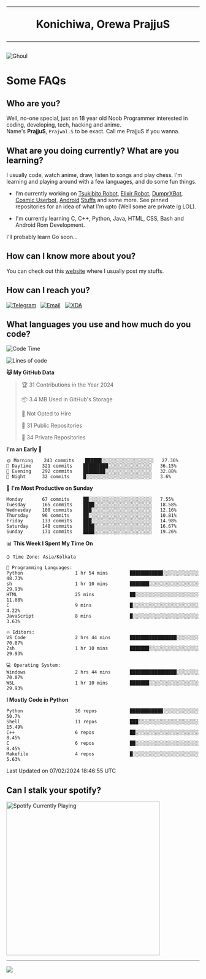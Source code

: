 <h1 align="center"><hr>Konichiwa, Orewa PrajjuS<hr></h1>


<img src="https://telegra.ph/file/6041d22c64479ee5ff802.jpg" alt="Ghoul"/>


<h1>Some FAQs</h1>


<h2>Who are you?</h2>

Well, no-one special, just an 18 year old Noob Programmer interested in coding, developing, tech, hacking and anime.
<br>
Name's <b>PrajjuS</b>, <code>Prajwal.S</code> to be exact. Call me PrajjuS if you wanna.


<h2>What are you doing currently? What are you learning?</h2>

I usually code, watch anime, draw, listen to songs and play chess. I'm learning and playing around with a few languages, and do some fun things.

- I’m currently working on <a href="Https://t.me/PrajjuSAssistantBot">Tsukibito Robot</a>, <a href="https://t.me/projectelixir_bot">Elixir Robot</a>, <a href="https://t.me/DumprXBot">DumprXBot</a>, <a href="https://github.com/SkyLab-Devs/CosmicUserbot">Cosmic Userbot</a>, <a href="https://github.com/Noob-OS">Android</a> <a href="https://github.com/PrajjuS/device_xiaomi_vince">Stuffs</a> and some more. See pinned repositories for an idea of what I'm upto (Well some are private ig LOL).

- I'm currently learning C, C++, Python, Java, HTML, CSS, Bash and Android Rom Development.

I'll probably learn Go soon...


<h2>How can I know more about you?</h2>

You can check out this <a href="https://prajjus.website">website</a> where I usually post my stuffs.


<h2>How can I reach you?</h2>

<a href="https://t.me/PrajjuS"><img src="https://img.shields.io/badge/PrajjuS-2CA5E0?style=flat-square&logo=telegram&logoColor=white" alt="Telegram"/></a>&nbsp;&nbsp;&nbsp;<a href="theprajjus@gmail.com"><img src="https://img.shields.io/badge/theprajjus@gmail.com-D14836?style=flat-square&logo=gmail&logoColor=white" alt="Email"/></a>&nbsp;&nbsp;&nbsp;<a href="https://forum.xda-developers.com/m/prajjus.10388799/"><img src="https://img.shields.io/badge/PrajjuS-F59714?style=flat-square&logo=xda-developers&logoColor=white" alt="XDA"/></a>


<h2>What languages you use and how much do you code?</h2>

<!--START_SECTION:waka-->
![Code Time](http://img.shields.io/badge/Code%20Time-581%20hrs%2039%20mins-blue)

![Lines of code](https://img.shields.io/badge/From%20Hello%20World%20I%27ve%20Written-49%20Thousand%20lines%20of%20code-blue)

**🐱 My GitHub Data** 

> 🏆 31 Contributions in the Year 2024
 > 
> 📦 3.4 MB Used in GitHub's Storage 
 > 
> 🚫 Not Opted to Hire
 > 
> 📜 31 Public Repositories 
 > 
> 🔑 34 Private Repositories  
 > 
**I'm an Early 🐤** 

```text
🌞 Morning    243 commits    ██████░░░░░░░░░░░░░░░░░░░   27.36% 
🌆 Daytime    321 commits    █████████░░░░░░░░░░░░░░░░   36.15% 
🌃 Evening    292 commits    ████████░░░░░░░░░░░░░░░░░   32.88% 
🌙 Night      32 commits     █░░░░░░░░░░░░░░░░░░░░░░░░   3.6%

```
📅 **I'm Most Productive on Sunday** 

```text
Monday       67 commits     ██░░░░░░░░░░░░░░░░░░░░░░░   7.55% 
Tuesday      165 commits    ████░░░░░░░░░░░░░░░░░░░░░   18.58% 
Wednesday    108 commits    ███░░░░░░░░░░░░░░░░░░░░░░   12.16% 
Thursday     96 commits     ██░░░░░░░░░░░░░░░░░░░░░░░   10.81% 
Friday       133 commits    ███░░░░░░░░░░░░░░░░░░░░░░   14.98% 
Saturday     148 commits    ████░░░░░░░░░░░░░░░░░░░░░   16.67% 
Sunday       171 commits    ████░░░░░░░░░░░░░░░░░░░░░   19.26%

```


📊 **This Week I Spent My Time On** 

```text
⌚︎ Time Zone: Asia/Kolkata

💬 Programming Languages: 
Python                   1 hr 54 mins        ████████████░░░░░░░░░░░░░   48.73% 
sh                       1 hr 10 mins        ███████░░░░░░░░░░░░░░░░░░   29.93% 
HTML                     25 mins             ██░░░░░░░░░░░░░░░░░░░░░░░   11.08% 
C                        9 mins              █░░░░░░░░░░░░░░░░░░░░░░░░   4.22% 
JavaScript               8 mins              █░░░░░░░░░░░░░░░░░░░░░░░░   3.63%

🔥 Editors: 
VS Code                  2 hrs 44 mins       █████████████████░░░░░░░░   70.07% 
Zsh                      1 hr 10 mins        ███████░░░░░░░░░░░░░░░░░░   29.93%

💻 Operating System: 
Windows                  2 hrs 44 mins       █████████████████░░░░░░░░   70.07% 
WSL                      1 hr 10 mins        ███████░░░░░░░░░░░░░░░░░░   29.93%

```

**I Mostly Code in Python** 

```text
Python                   36 repos            ████████████░░░░░░░░░░░░░   50.7% 
Shell                    11 repos            ███░░░░░░░░░░░░░░░░░░░░░░   15.49% 
C++                      6 repos             ██░░░░░░░░░░░░░░░░░░░░░░░   8.45% 
C                        6 repos             ██░░░░░░░░░░░░░░░░░░░░░░░   8.45% 
Makefile                 4 repos             █░░░░░░░░░░░░░░░░░░░░░░░░   5.63%

```



 Last Updated on 07/02/2024 18:46:55 UTC
<!--END_SECTION:waka-->


<h2>Can I stalk your spotify?</h2>

<a href="https://open.spotify.com/user/cotgk31v4nhw20gs5adb29jq5"><img src="https://spotify-readme-prajjus.vercel.app/api?theme=dark&rainbow=true" alt="Spotify Currently Playing" width="400px"/></a>


<hr>


<img src="https://komarev.com/ghpvc/?username=prajjus&label=Profile%20Views&color=000000&style=flat">
